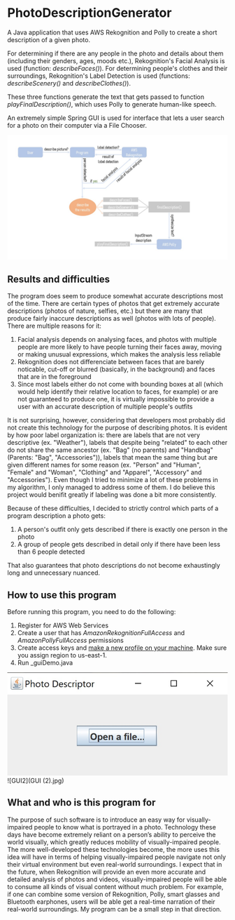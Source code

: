 # PhotoDescriptionGenerator
A Java application that uses AWS Rekognition and Polly to create a short description of a given photo.

For determining if there are any people in the photo and details about them (including their genders, ages, moods etc.), Rekognition's Facial Analysis is used (function: _describeFaces()_). 
For determining people's clothes and their surroundings, Rekognition's Label Detection is used (functions: _describeScenery()_ and _describeClothes()_).

These three functions generate the text that gets passed to function _playFinalDescription()_, which uses Polly to generate human-like speech. 

An extremely simple Spring GUI is used for interface that lets a user search for a photo on their computer via a File Chooser.

![Diagram](1.jpg)

## Results and difficulties
The program does seem to produce somewhat accurate descriptions most of the time. There are certain types of photos that get extremely accurate descriptions (photos of nature, selfies, etc.) but there are many that produce fairly inaccure descriptions as well (photos with lots of people). 
There are multiple reasons for it:
1. Facial analysis depends on analysing faces, and photos with multiple people are more likely to have people turning their faces away, moving or making unusual expressions, which makes the analysis less reliable
2. Rekognition does not differenciate between faces that are barely noticable, cut-off or blurred (basically, in the background) and faces that are in the foreground
3. Since most labels either do not come with bounding boxes at all (which would help identify their relative location to faces, for example) or are not guaranteed to produce one, it is virtually impossible to provide a user with an accurate description of multiple people's outfits

It is not surprising, however, considering that developers most probably did not create this technology for the purpose of describing photos. It is evident by how poor label organization is: there are labels that are not very descriptive (ex. "Weather"), labels that despite being "related" to each other do not share the same ancestor (ex. "Bag" (no parents) and "Handbag" (Parents: "Bag", "Accessories")), labels that mean the same thing but are given different names for some reason (ex. "Person" and "Human", "Female" and "Woman", "Clothing" and "Apparel", "Accessory" and "Accessories"). Even though I tried to minimize a lot of these problems in my algorithm, I only managed to address some of them. I do believe this project would benifit greatly if labeling was done a bit more consistently.

Because of these difficulties, I decided to strictly control which parts of a program description a photo gets:
1. A person's outfit only gets described if there is exactly one person in the photo
2. A group of people gets described in detail only if there have been less than 6 people detected

That also guarantees that photo descriptions do not become exhaustingly long and unnecessary nuanced.

## How to use this program
Before running this program, you need to do the following:
1. Register for AWS Web Services
2. Create a user that has _AmazonRekognitionFullAccess_ and _AmazonPollyFullAccess_ permissions
3. Create access keys and [make a new profile on your machine](https://docs.aws.amazon.com/powershell/latest/userguide/specifying-your-aws-credentials.html). Make sure you assign region to us-east-1.
4. Run _guiDemo.java

![GUI](GUI.jpg)
![GUI2](GUI (2).jpg)

## What and who is this program for
The purpose of such software is to introduce an easy way for visually-impaired people to know what is portrayed in a photo. 
Technology these days have become extremely reliant on a person’s ability to perceive the world visually, which greatly reduces mobility of visually-impaired people. The more well-developed these technologies become, the more uses this idea will have in terms of helping visually-impaired people navigate not only their virtual environment but even real-world surroundings. I expect that in the future, when Rekognition will provide an even more accurate and detailed analysis of photos and videos, visually-impaired people will be able to consume all kinds of visual content without much problem. For example, if one can combine some version of Rekognition, Polly, smart glasses and Bluetooth earphones, users will be able get a real-time narration of their real-world surroundings. My program can be a small step in that direction. 
